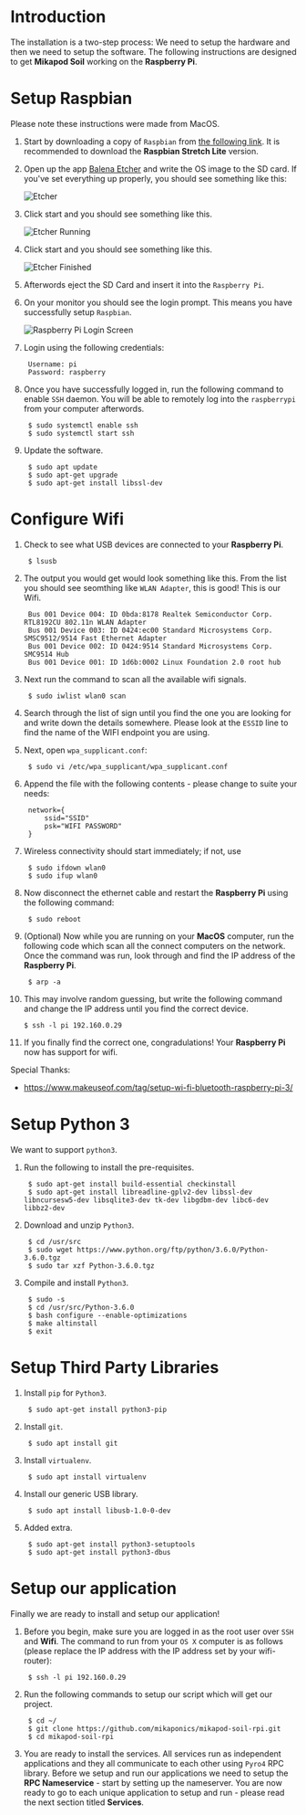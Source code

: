 # Introduction

The installation is a two-step process: We need to setup the hardware and then we need to setup the software. The following instructions are designed to get **Mikapod Soil** working on the **Raspberry Pi**.

# Setup Raspbian
Please note these instructions were made from MacOS.

1. Start by downloading a copy of ``Raspbian`` from [the following link](https://www.raspberrypi.org/downloads/raspbian/). It is recommended to download the **Raspbian Stretch Lite** version.

2. Open up the app [Balena Etcher](https://www.balena.io/etcher/?ref=etcher_footer) and write the OS image to the SD card. If you've set everything up properly, you should see something like this:

    ![Etcher](../img/hardware/devops_1_1_etcher_ready.png)

3. Click start and you should see something like this.

    ![Etcher Running](../img/hardware/devops_1_2_etcher_running.png)

4. Click start and you should see something like this.

    ![Etcher Finished](../img/hardware/devops_1_3_etcher_finished.png)

5. Afterwords eject the SD Card and insert it into the ``Raspberry Pi``.

6. On your monitor you should see the login prompt. This means you have successfully setup ``Raspbian``.

    ![Raspberry Pi Login Screen](../img/hardware/devops_1_5_login.jpeg)

7. Login using the following credentials:

        Username: pi
        Password: raspberry

8. Once you have successfully logged in, run the following command to enable ``SSH`` daemon. You will be able to remotely log into the ``raspberrypi`` from your computer afterwords.

        $ sudo systemctl enable ssh
        $ sudo systemctl start ssh

9. Update the software.

        $ sudo apt update
        $ sudo apt-get upgrade
        $ sudo apt-get install libssl-dev


# Configure Wifi

1. Check to see what USB devices are connected to your **Raspberry Pi**.

        $ lsusb

2. The output you would get would look something like this. From the list you should see seomthing like ``WLAN Adapter``, this is good! This is our Wifi.

        Bus 001 Device 004: ID 0bda:8178 Realtek Semiconductor Corp. RTL8192CU 802.11n WLAN Adapter
        Bus 001 Device 003: ID 0424:ec00 Standard Microsystems Corp. SMSC9512/9514 Fast Ethernet Adapter
        Bus 001 Device 002: ID 0424:9514 Standard Microsystems Corp. SMC9514 Hub
        Bus 001 Device 001: ID 1d6b:0002 Linux Foundation 2.0 root hub

3. Next run the command to scan all the available wifi signals.

        $ sudo iwlist wlan0 scan

4. Search through the list of sign until you find the one you are looking for and write down the details somewhere. Please look at the ``ESSID`` line to find the name of the WIFI endpoint you are using.

5. Next, open ``wpa_supplicant.conf``:

        $ sudo vi /etc/wpa_supplicant/wpa_supplicant.conf

6. Append the file with the following contents - please change to suite your needs:

        network={
            ssid="SSID"
            psk="WIFI PASSWORD"
        }

7. Wireless connectivity should start immediately; if not, use

        $ sudo ifdown wlan0
        $ sudo ifup wlan0

8. Now disconnect the ethernet cable and restart the **Raspberry Pi** using the following command:

        $ sudo reboot

9. (Optional) Now while you are running on your **MacOS** computer, run the following code which scan all the connect computers on the network. Once the command was run, look through and find the IP address of the **Raspberry Pi**.

        $ arp -a

10. This may involve random guessing, but write the following command and change the IP address until you find the correct device.

        $ ssh -l pi 192.160.0.29

11. If you finally find the correct one, congradulations! Your **Raspberry Pi** now has support for wifi.

Special Thanks:

* https://www.makeuseof.com/tag/setup-wi-fi-bluetooth-raspberry-pi-3/


# Setup Python 3
We want to support ``python3``.

1. Run the following to install the pre-requisites.

        $ sudo apt-get install build-essential checkinstall
        $ sudo apt-get install libreadline-gplv2-dev libssl-dev libncursesw5-dev libsqlite3-dev tk-dev libgdbm-dev libc6-dev libbz2-dev

2. Download and unzip ``Python3``.

        $ cd /usr/src
        $ sudo wget https://www.python.org/ftp/python/3.6.0/Python-3.6.0.tgz
        $ sudo tar xzf Python-3.6.0.tgz

3. Compile and install ``Python3``.

        $ sudo -s
        $ cd /usr/src/Python-3.6.0
        $ bash configure --enable-optimizations
        $ make altinstall
        $ exit

# Setup Third Party Libraries

1. Install ``pip`` for ``Python3``.

        $ sudo apt-get install python3-pip

2. Install ``git``.

        $ sudo apt install git

3. Install ``virtualenv``.

        $ sudo apt install virtualenv

4. Install our generic USB library.

        $ sudo apt install libusb-1.0-0-dev

5. Added extra.

        $ sudo apt-get install python3-setuptools
        $ sudo apt-get install python3-dbus

# Setup our application
Finally we are ready to install and setup our application!


1. Before you begin, make sure you are logged in as the root user over ``SSH`` and **Wifi**. The command to run from your ``OS X`` computer is as follows (please replace the IP address with the IP address set by your wifi-router):

        $ ssh -l pi 192.160.0.29

2. Run the following commands to setup our script which will get our project.

        $ cd ~/
        $ git clone https://github.com/mikaponics/mikapod-soil-rpi.git
        $ cd mikapod-soil-rpi

3. You are ready to install the services. All services run as independent applications and they all communicate to each other using `Pyro4` RPC library. Before we setup and run our applications we need to setup the **RPC Nameservice** - start by setting up the nameserver. You are now ready to go to each unique application to setup and run - please read the next section titled **Services**.
